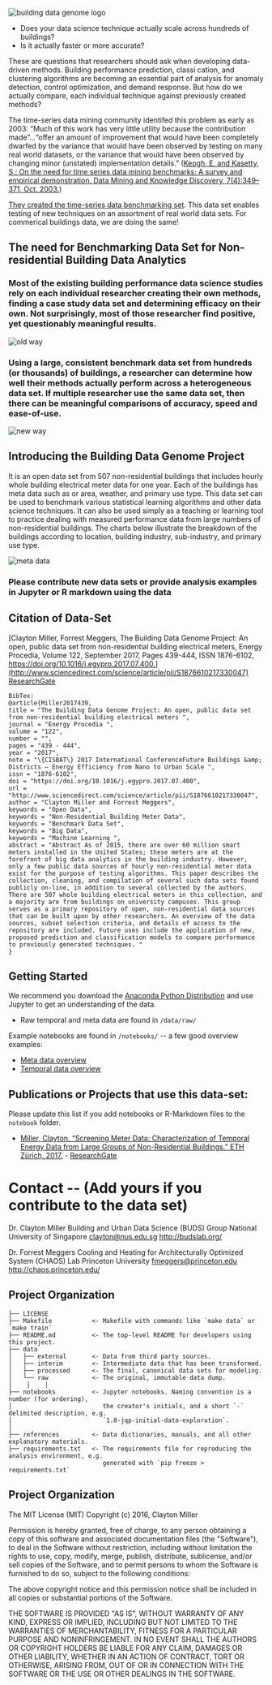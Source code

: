 <!-- A repository of whole building electrical meters from non-residential buildings
============================== -->

![building data genome logo](https://raw.githubusercontent.com/buds-lab/the-building-data-genome-project/master/figures/buildingdatagenome1.png)

- Does your data science technique actually scale across hundreds of buildings?
-  Is it actually faster or more accurate?

These are questions that researchers should ask when developing data-driven methods. Building performance prediction, classi cation, and clustering algorithms are becoming an essential part of analysis for anomaly detection, control optimization, and demand response. But how do we actually compare, each individual technique against previously created methods?

The time-series data mining community identifed this problem as early as 2003: “Much of this work has very little utility because the contribution made”...“offer an amount of improvement that would have been completely dwarfed by the variance that would have been observed by testing on many real world datasets, or the variance that would have been observed by changing minor (unstated) implementation details.” ([Keogh, E. and Kasetty, S.: On the need for time series data mining benchmarks: A survey and empirical demonstration. Data Mining and Knowledge Discovery, 7(4):349–371, Oct. 2003.](https://link.springer.com/article/10.1023/A:1024988512476))

[They created the time-series data benchmarking set](http://www.cs.ucr.edu/~eamonn/time_series_data/). This data set enables testing of new techniques on an assortment of real world data sets. For commerical buildings data, we are doing the same!

## The need for Benchmarking Data Set for Non-residential Building Data Analytics

### Most of the existing building performance data science studies rely on each individual researcher creating their own methods, finding a case study data set and determining efficacy on their own. Not surprisingly, most of those researcher find positive, yet questionably meaningful results.

![old way](https://raw.githubusercontent.com/buds-lab/the-building-data-genome-project/master/figures/Oldway.png)


### Using a large, consistent benchmark data set from hundreds (or thousands) of buildings, a researcher can determine how well their methods actually perform across a heterogeneous data set. If multiple researcher use the same data set, then there can be meaningful comparisons of accuracy, speed and ease-of-use.

![new way](https://raw.githubusercontent.com/buds-lab/the-building-data-genome-project/master/figures/NewWay.png)

## Introducing the Building Data Genome Project
It is an open data set from 507 non-residential buildings that includes hourly whole building electrical meter data for one year. Each of the buildings has meta data such as  or area, weather, and primary use type. This data set can be used to benchmark various statistical learning algorithms and other data science techniques. It can also be used simply as a teaching or learning tool to practice dealing with measured performance data from large numbers of non-residential buildings. The charts below illustrate the breakdown of the buildings according to location, building industry, sub-industry, and primary use type.

![meta data](https://raw.githubusercontent.com/buds-lab/the-building-data-genome-project/master/figures/allbars.png)

### Please contribute new data sets or provide analysis examples in Jupyter or R markdown using the data


Citation of Data-Set
------------

[Clayton Miller, Forrest Meggers, The Building Data Genome Project: An open, public data set from non-residential building electrical meters, Energy Procedia, Volume 122, September 2017, Pages 439-444, ISSN 1876-6102, https://doi.org/10.1016/j.egypro.2017.07.400.](http://www.sciencedirect.com/science/article/pii/S1876610217330047) [ResearchGate](https://www.researchgate.net/publication/319507342_The_Building_Data_Genome_Project_An_open_public_data_set_from_non-residential_building_electrical_meters)

```
BibTex:
@article{Miller2017439,
title = "The Building Data Genome Project: An open, public data set from non-residential building electrical meters ",
journal = "Energy Procedia ",
volume = "122",
number = "",
pages = "439 - 444",
year = "2017",
note = "\{CISBAT\} 2017 International ConferenceFuture Buildings &amp; Districts – Energy Efficiency from Nano to Urban Scale ",
issn = "1876-6102",
doi = "https://doi.org/10.1016/j.egypro.2017.07.400",
url = "http://www.sciencedirect.com/science/article/pii/S1876610217330047",
author = "Clayton Miller and Forrest Meggers",
keywords = "Open Data",
keywords = "Non-Residential Building Meter Data",
keywords = "Benchmark Data Set",
keywords = "Big Data",
keywords = "Machine Learning ",
abstract = "Abstract As of 2015, there are over 60 million smart meters installed in the United States; these meters are at the forefront of big data analytics in the building industry. However, only a few public data sources of hourly non-residential meter data exist for the purpose of testing algorithms. This paper describes the collection, cleaning, and compilation of several such data sets found publicly on-line, in addition to several collected by the authors. There are 507 whole building electrical meters in this collection, and a majority are from buildings on university campuses. This group serves as a primary repository of open, non-residential data sources that can be built upon by other researchers. An overview of the data sources, subset selection criteria, and details of access to the repository are included. Future uses include the application of new, proposed prediction and classification models to compare performance to previously generated techniques. "
}
```

Getting Started
------------

We recommend you download the [Anaconda Python Distribution](https://www.continuum.io/downloads) and use Jupyter to get an understanding of the data.
- Raw temporal and meta data are found in `/data/raw/`

Example notebooks are found in `/notebooks/` -- a few good overview examples:
- [Meta data overview](https://github.com/buds-lab/the-building-data-genome/blob/master/notebooks/00_Meta%20Data%20Exploration.ipynb)
- [Temporal data overview](https://github.com/buds-lab/the-building-data-genome/blob/master/notebooks/00_Temporal%20Data%20Exploration%20--%20Subset.ipynb)

Publications or Projects that use this data-set:
------------

Please update this list if you add notebooks or R-Markdown files to the ``notebook`` folder.

- [Miller, Clayton. “Screening Meter Data: Characterization of Temporal Energy Data from Large Groups of Non-Residential Buildings.” ETH Zürich, 2017.](https://www.research-collection.ethz.ch/handle/20.500.11850/125778) - [ResearchGate](https://www.researchgate.net/publication/313720565_Screening_Meter_Data_Characterization_of_Temporal_Energy_Data_from_Large_Groups_of_Non-Residential_Buildings)


# Contact -- (Add yours if you contribute to the data set)
Dr. Clayton Miller
Building and Urban Data Science (BUDS) Group 
National University of Singapore
clayton@nus.edu.sg 
http://budslab.org/


Dr. Forrest Meggers
Cooling and Heating for Architecturally Optimized System (CHAOS) Lab
Princeton University
fmeggers@princeton.edu
http://chaos.princeton.edu/


Project Organization
------------

    ├── LICENSE
    ├── Makefile           <- Makefile with commands like `make data` or `make train`
    ├── README.md          <- The top-level README for developers using this project.
    ├── data
    │   ├── external       <- Data from third party sources.
    │   ├── interim        <- Intermediate data that has been transformed.
    │   ├── processed      <- The final, canonical data sets for modeling.
    │   └── raw            <- The original, immutable data dump.
    │    │    │
    ├── notebooks          <- Jupyter notebooks. Naming convention is a number (for ordering),
    │                         the creator's initials, and a short `-` delimited description, e.g.
    │                         `1.0-jqp-initial-data-exploration`.
    │
    ├── references         <- Data dictionaries, manuals, and all other explanatory materials.
    ├── requirements.txt   <- The requirements file for reproducing the analysis environment, e.g.
                              generated with `pip freeze > requirements.txt`


Project Organization
------------
The MIT License (MIT)
Copyright (c) 2016, Clayton Miller

Permission is hereby granted, free of charge, to any person obtaining a copy of this software and associated documentation files (the "Software"), to deal in the Software without restriction, including without limitation the rights to use, copy, modify, merge, publish, distribute, sublicense, and/or sell copies of the Software, and to permit persons to whom the Software is furnished to do so, subject to the following conditions:

The above copyright notice and this permission notice shall be included in all copies or substantial portions of the Software.

THE SOFTWARE IS PROVIDED "AS IS", WITHOUT WARRANTY OF ANY KIND, EXPRESS OR IMPLIED, INCLUDING BUT NOT LIMITED TO THE WARRANTIES OF MERCHANTABILITY, FITNESS FOR A PARTICULAR PURPOSE AND NONINFRINGEMENT. IN NO EVENT SHALL THE AUTHORS OR COPYRIGHT HOLDERS BE LIABLE FOR ANY CLAIM, DAMAGES OR OTHER LIABILITY, WHETHER IN AN ACTION OF CONTRACT, TORT OR OTHERWISE, ARISING FROM, OUT OF OR IN CONNECTION WITH THE SOFTWARE OR THE USE OR OTHER DEALINGS IN THE SOFTWARE.

